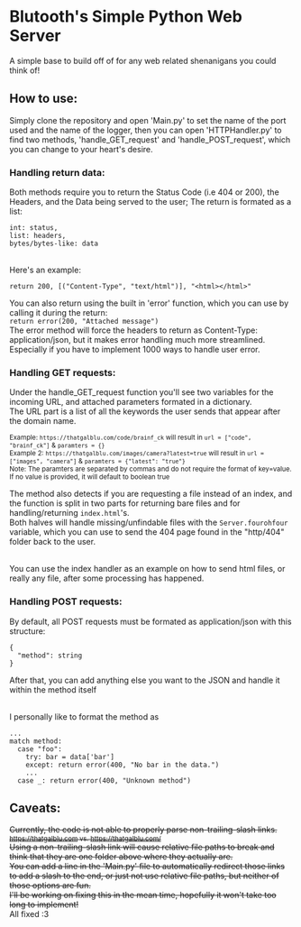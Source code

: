 # Blutooth's Simple Python Web Server
A simple base to build off of for any web related shenanigans you could think of!

## How to use:
Simply clone the repository and open 'Main.py' to set the name of the port used and the name of the logger, then you can open 'HTTPHandler.py' to find two methods, 'handle_GET_request' and 'handle_POST_request', which you can change to your heart's desire.<br>

### Handling return data:
Both methods require you to return the Status Code (i.e 404 or 200), the Headers, and the Data being served to the user; The return is formated as a list:<br>
```
int: status,
list: headers,
bytes/bytes-like: data
```
<br>
Here's an example:

`return 200, [("Content-Type", "text/html")], "<html></html>"`<br>

You can also return using the built in 'error' function, which you can use by calling it during the return:<br>`return error(200, "Attached message")`
<br>
The error method will force the headers to return as Content-Type: application/json, but it makes error handling much more streamlined. Especially if you have to implement 1000 ways to handle user error.

### Handling GET requests:
Under the handle_GET_request function you'll see two variables for the incoming URL, and attached parameters formated in a dictionary.<br>
The URL part is a list of all the keywords the user sends that appear after the domain name.<br>

<sub>Example: `https://thatgalblu.com/code/brainf_ck` will result in `url = ["code", "brainf_ck"]` & `paramters = {}`<br>
Example 2: `https://thatgalblu.com/images/camera?latest=true` will result in `url = ["images", "camera"]` & `paramters = {"latest": "true"}`<br>
Note: The paramters are separated by commas and do not require the format of key=value. If no value is provided, it will default to boolean true</sub><br>

The method also detects if you are requesting a file instead of an index, and the function is split in two parts for returning bare files and for handling/returning `index.html`'s.<br>
Both halves will handle missing/unfindable files with the `Server.fourohfour` variable, which you can use to send the 404 page found in the "http/404" folder back to the user.<br><br>

You can use the index handler as an example on how to send html files, or really any file, after some processing has happened.

### Handling POST requests:
By default, all POST requests must be formated as application/json with this structure:<br>
```
{
  "method": string
}
```
After that, you can add anything else you want to the JSON and handle it within the method itself<br><br>

I personally like to format the method as
```
...
match method:
  case "foo":
    try: bar = data['bar']
    except: return error(400, "No bar in the data.")
    ...
  case _: return error(400, "Unknown method")
```

## Caveats:
~~Currently, the code is not able to properly parse non-trailing-slash links.<br>
<sub>https://thatgalblu.com vs. https://thatgalblu.com/</sub><br>
Using a non-trailing-slash link will cause relative file paths to break and think that they are one folder above where they actually are.<br>
You can add a line in the 'Main.py' file to automatically redirect those links to add a slash to the end, or just not use relative file paths, but neither of those options are fun.<br>
I'll be working on fixing this in the mean time, hopefully it won't take too long to implement!~~<br>
All fixed :3